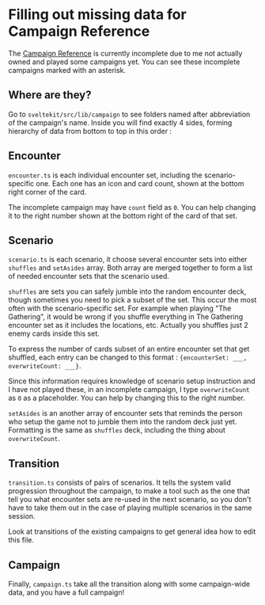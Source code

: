 # Filling out missing data for Campaign Reference 

The [Campaign Reference](https://arkham-starter.com/tool/campaign) is currently incomplete due to me not actually owned and played some campaigns yet. You can see these incomplete campaigns marked with an asterisk.

## Where are they?

Go to `sveltekit/src/lib/campaign` to see folders named after abbreviation of the campaign's name. Inside you will find exactly 4 sides, forming hierarchy of data from bottom to top in this order : 

## Encounter

`encounter.ts` is each individual encounter set, including the scenario-specific one. Each one has an icon and card count, shown at the bottom right corner of the card.

The incomplete campaign may have `count` field as `0`. You can help changing it to the right number shown at the bottom right of the card of that set.

## Scenario

`scenario.ts` is each scenario, it choose several encounter sets into either `shuffles` and `setAsides` array. Both array are merged together to form a list of needed encounter sets that the scenario used.

`shuffles` are sets you can safely jumble into the random encounter deck, though sometimes you need to pick a subset of the set. This occur the most often with the scenario-specific set. For example when playing "The Gathering", it would be wrong if you shuffle everything in The Gathering encounter set as it includes the locations, etc. Actually you shuffles just 2 enemy cards inside this set.

To express the number of cards subset of an entire encounter set that get shuffled, each entry can be changed to this format : `{encounterSet: ___, overwriteCount: ___}`.

Since this information requires knowledge of scenario setup instruction and I have not played these, in an incomplete campaign, I type `overwriteCount` as `0` as a placeholder. You can help by changing this to the right number.

`setAsides` is an another array of encounter sets that reminds the person who setup the game not to jumble them into the random deck just yet. Formatting is the same as `shuffles` deck, including the thing about `overwriteCount`.

## Transition

`transition.ts` consists of pairs of scenarios. It tells the system valid progression throughout the campaign, to make a tool such as the one that tell you what encounter sets are re-used in the next scenario, so you don't have to take them out in the case of playing multiple scenarios in the same session.

Look at transitions of the existing campaigns to get general idea how to edit this file.

## Campaign

Finally, `campaign.ts` take all the transition along with some campaign-wide data, and you have a full campaign!